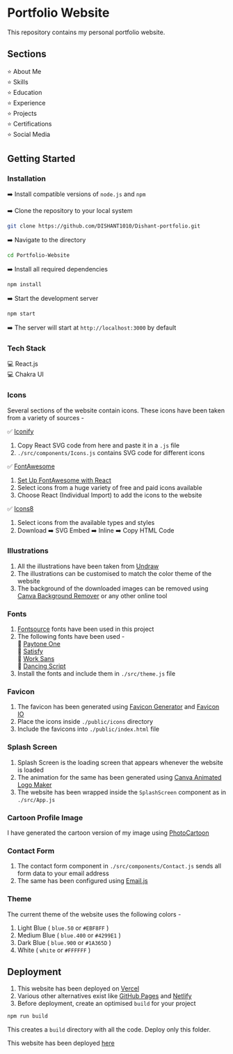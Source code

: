 # Portfolio Website

This repository contains my personal portfolio website.

## Sections 

⭐ About Me \
⭐ Skills \
⭐ Education \
⭐ Experience \
⭐ Projects \
⭐ Certifications \
⭐ Social Media 

## Getting Started 

### Installation

➡️ Install compatible versions of `node.js` and `npm`

➡️ Clone the repository to your local system
```bash
git clone https://github.com/DISHANT1010/Dishant-portfolio.git
```
  
➡️ Navigate to the directory
```bash
cd Portfolio-Website
```

➡️ Install all required dependencies
```bash
npm install
```

➡️ Start the development server
```bash
npm start
```

➡️ The server will start at `http://localhost:3000` by default


### Tech Stack

💻 React.js \
💻 Chakra UI 

### Icons

Several sections of the website contain icons. These icons have been taken from a variety of sources -

✅ [Iconify](https://icon-sets.iconify.design/)
1. Copy React SVG code from here and paste it in a `.js` file 
2. `./src/components/Icons.js` contains SVG code for different icons

✅ [FontAwesome](https://fontawesome.com/icons)
1. [Set Up FontAwesome with React](https://docs.fontawesome.com/web/use-with/react) 
2. Select icons from a huge variety of free and paid icons available 
3. Choose React (Individual Import) to add the icons to the website

✅ [Icons8](https://icons8.com/icons)
1. Select icons from the available types and styles
2. Download ➡️ SVG Embed ➡️ Inline ➡️ Copy HTML Code

### Illustrations

1. All the illustrations have been taken from [Undraw](https://undraw.co/illustrations)
2. The illustrations can be customised to match the color theme of the website
3. The background of the downloaded images can be removed using [Canva Background Remover](https://www.canva.com/features/background-remover/) or any other online tool

### Fonts

1. [Fontsource](https://fontsource.org/) fonts have been used in this project
2. The following fonts have been used - \
    🔸 [Paytone One](https://fontsource.org/fonts/paytone-one) \
    🔸 [Satisfy](https://fontsource.org/fonts/satisfy) \
    🔸 [Work Sans](
    https://fontsource.org/fonts/work-sans) \
    🔸 [Dancing Script](
    https://fontsource.org/fonts/dancing-script)
3. Install the fonts and include them in `./src/theme.js` file

### Favicon

1. The favicon has been generated using [Favicon Generator](https://www.favicon-generator.org/) and [Favicon IO](https://favicon.io/)
2. Place the icons inside `./public/icons` directory
3. Include the favicons into `./public/index.html` file

### Splash Screen

1. Splash Screen is the loading screen that appears whenever the website is loaded
2. The animation for the same has been generated using [Canva Animated Logo Maker](https://www.canva.com/create/logos/animated/)
3. The website has been wrapped inside the `SplashScreen` component as in `./src/App.js`

### Cartoon Profile Image

I have generated the cartoon version of my image using [PhotoCartoon](https://photocartoon.net/)

### Contact Form

1. The contact form component in `./src/components/Contact.js` sends all form data to your email address
2. The same has been configured using [Email.js](https://www.emailjs.com/)

### Theme

The current theme of the website uses the following colors - 
1. Light Blue ( `blue.50` or `#EBF8FF` )
2. Medium Blue ( `blue.400` or `#4299E1` )
3. Dark Blue ( `blue.900` or `#1A365D` )
4. White ( `white` or `#FFFFFF` )

## Deployment 

1. This website has been deployed on [Vercel](https://vercel.com/docs/deployments/overview)
2. Various other alternatives exist like [GitHub Pages](https://pages.github.com/) and [Netlify](https://www.netlify.com/)
3. Before deployment, create an optimised `build` for your project

```bash
npm run build
```
This creates a `build` directory with all the code. Deploy only this folder.

This website has been deployed [here](https://arunima-barik-portfolio.vercel.app/)


